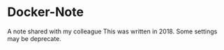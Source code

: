 # Docker-Note
A note shared with my colleague
This was written in 2018. Some settings may be deprecate.
